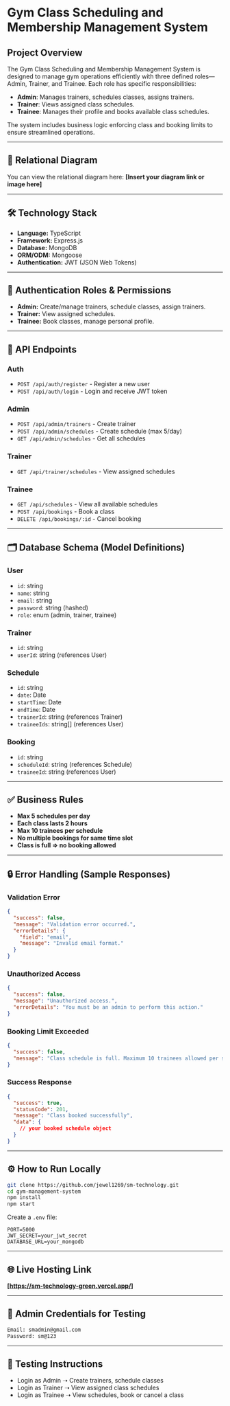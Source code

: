 # Gym Class Scheduling and Membership Management System

## Project Overview

The Gym Class Scheduling and Membership Management System is designed to manage gym operations efficiently with three defined roles—Admin, Trainer, and Trainee. Each role has specific responsibilities:

* **Admin**: Manages trainers, schedules classes, assigns trainers.
* **Trainer**: Views assigned class schedules.
* **Trainee**: Manages their profile and books available class schedules.

The system includes business logic enforcing class and booking limits to ensure streamlined operations.

---

## 🧩 Relational Diagram

You can view the relational diagram here:
**\[Insert your diagram link or image here]**

---

## 🛠️ Technology Stack

* **Language:** TypeScript
* **Framework:** Express.js
* **Database:** MongoDB 
* **ORM/ODM:**   Mongoose
* **Authentication:** JWT (JSON Web Tokens)

---

## 🔐 Authentication Roles & Permissions

* **Admin:** Create/manage trainers, schedule classes, assign trainers.
* **Trainer:** View assigned schedules.
* **Trainee:** Book classes, manage personal profile.

---

## 📘 API Endpoints

### Auth

* `POST /api/auth/register` - Register a new user
* `POST /api/auth/login` - Login and receive JWT token

### Admin

* `POST /api/admin/trainers` - Create trainer
* `POST /api/admin/schedules` - Create schedule (max 5/day)
* `GET /api/admin/schedules` - Get all schedules

### Trainer

* `GET /api/trainer/schedules` - View assigned schedules

### Trainee

* `GET /api/schedules` - View all available schedules
* `POST /api/bookings` - Book a class
* `DELETE /api/bookings/:id` - Cancel booking

---

## 🗂️ Database Schema (Model Definitions)

### User

* `id`: string
* `name`: string
* `email`: string
* `password`: string (hashed)
* `role`: enum (admin, trainer, trainee)

### Trainer

* `id`: string
* `userId`: string (references User)

### Schedule

* `id`: string
* `date`: Date
* `startTime`: Date
* `endTime`: Date
* `trainerId`: string (references Trainer)
* `traineeIds`: string\[] (references User)

### Booking

* `id`: string
* `scheduleId`: string (references Schedule)
* `traineeId`: string (references User)

---

## ✅ Business Rules

* **Max 5 schedules per day**
* **Each class lasts 2 hours**
* **Max 10 trainees per schedule**
* **No multiple bookings for same time slot**
* **Class is full => no booking allowed**

---

## 🔒 Error Handling (Sample Responses)

### Validation Error

```json
{
  "success": false,
  "message": "Validation error occurred.",
  "errorDetails": {
    "field": "email",
    "message": "Invalid email format."
  }
}
```

### Unauthorized Access

```json
{
  "success": false,
  "message": "Unauthorized access.",
  "errorDetails": "You must be an admin to perform this action."
}
```

### Booking Limit Exceeded

```json
{
  "success": false,
  "message": "Class schedule is full. Maximum 10 trainees allowed per schedule."
}
```

### Success Response

```json
{
  "success": true,
  "statusCode": 201,
  "message": "Class booked successfully",
  "data": {
    // your booked schedule object
  }
}
```

---

## ⚙️ How to Run Locally

```bash
git clone https://github.com/jewel1269/sm-technology.git
cd gym-management-system
npm install
npm start
```

Create a `.env` file:

```
PORT=5000
JWT_SECRET=your_jwt_secret
DATABASE_URL=your_mongodb
```

---

## 🌐 Live Hosting Link

**\[https://sm-technology-green.vercel.app/]**

---

## 🔑 Admin Credentials for Testing

```txt
Email: smadmin@gmail.com
Password: sm@123
```

---

## 🧪 Testing Instructions

* Login as Admin ➝ Create trainers, schedule classes
* Login as Trainer ➝ View assigned class schedules
* Login as Trainee ➝ View schedules, book or cancel a class


